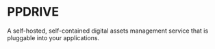 # PPDRIVE
A self-hosted, self-contained digital assets management service that is pluggable into your applications.
